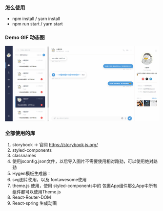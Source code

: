 ### 怎么使用
- npm install / yarn install
- npm run start / yarn start

### Demo GIF 动态图
![demo](./demo/demo.gif)

### 全部使用的库
1. storybook -> 官网 https://storybook.js.org/
2. styled-components
3. classnames
4. 使用jsconfig.json文件，以后导入图片不需要使用相对路劲，可以使用绝对路劲
5. Hygen模板生成器：
6. svg图片使用，以及 fontawesome使用
7. theme.js 使用，使用 styled-components中的<ThemeProvider theme={theme}> 包裹App组件那么App中所有组件都可以使用Theme.js
8. React-Router-DOM
9. React-spring 生成动画